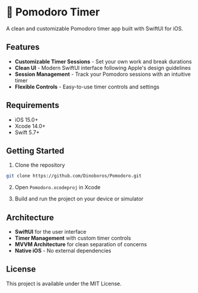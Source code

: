# 🍅 Pomodoro Timer

A clean and customizable Pomodoro timer app built with SwiftUI for iOS.

## Features

- **Customizable Timer Sessions** - Set your own work and break durations
- **Clean UI** - Modern SwiftUI interface following Apple's design guidelines
- **Session Management** - Track your Pomodoro sessions with an intuitive timer
- **Flexible Controls** - Easy-to-use timer controls and settings

## Requirements

- iOS 15.0+
- Xcode 14.0+
- Swift 5.7+

## Getting Started

1. Clone the repository
```bash
git clone https://github.com/Dinoboros/Pomodoro.git
```

2. Open `Pomodoro.xcodeproj` in Xcode

3. Build and run the project on your device or simulator

## Architecture

- **SwiftUI** for the user interface
- **Timer Management** with custom timer controls
- **MVVM Architecture** for clean separation of concerns
- **Native iOS** - No external dependencies

## License

This project is available under the MIT License. 
